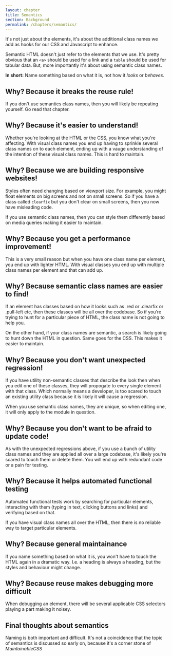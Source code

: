 ```yaml
---
layout: chapter
title: Semantics
section: Background
permalink: /chapters/semantics/
---
```


It's not just about the elements, it's about the additional class names we add as hooks for our CSS and Javascript to enhance.

Semantic HTML doesn't just refer to the elements that we use. It's pretty obvious that an `<a>` should be used for a link and a `table` should be used for tabular data. But, more importantly it's about using semantic class names.

**In short:** Name something based on what it is, not how it *looks* or *behaves*.

## Why? Because it breaks the reuse rule!

If you don't use semantics class names, then you will likely be repeating yourself. Go read that chapter.

## Why? Because it's easier to understand!

Whether you're looking at the HTML or the CSS, you know what you're affecting. With visual class names you end up having to sprinkle several class names on to each element, ending up with a vauge understanding of the intention of these visual class names. This is hard to maintain.

## Why? Because we are building responsive websites!

Styles often need changing based on viewport size. For example, you might float elements on big screens and not on small screens. So if you have a class called `clearfix` but you don't clear on small screens, then you now have misleading code.

If you use semantic class names, then you can style them differently based on media queries making it easier to maintain.

## Why? Because you get a performance improvement!

This is a very small reason but when you have one class name per element, you end up with lighter HTML. With visual classes you end up with multiple class names per element and that can add up.

## Why? Because semantic class names are easier to find!

If an element has classes based on how it looks such as .red or .clearfix or .pull-left etc, then these classes will be all over the codebase. So if you’re trying to hunt for a particular piece of HTML, the class name is not going to help you.

On the other hand, if your class names are semantic, a search is likely going to hunt down the HTML in question. Same goes for the CSS. This makes it easier to maintain.

## Why? Because you don't want unexpected regression!

If you have utility non-semantic classes that describe the look then when you edit one of these classes, they will propogate to every single element with that class. Which normally means a developer, is too scared to touch an existing utility class because it is likely it will cause a regression.

When you use semantic class names, they are unique, so when editing one, it will only apply to the module in question.

## Why? Because you don't want to be afraid to update code!

As with the unexpected regressions above, if you use a bunch of utility class names and they are applied all over a large codebase, it's likely you're scared to touch them or delete them. You will end up with redundant code or a pain for testing.

## Why? Because it helps automated functional testing

Automated functional tests work by searching for particular elements, interacting with them (typing in text, clicking buttons and links) and verifying based on that.

If you have visual class names all over the HTML, then there is no reliable way to target particular elements.

## Why? Because general maintainance

If you name something based on what it is, you won't have to touch the HTML again in a dramatic way. I.e. a heading is always a heading, but the styles and behaviour might change.

## Why? Because reuse makes debugging more difficult

When debugging an element, there will be several applicable CSS selectors playing a part making it noisey.

## Final thoughts about semantics

Naming is both important and difficult. It's not a coincidence that the topic of semantics is discussed so early on, because it's a corner stone of *MaintainableCSS*

<!-- > &ldquo;There are only two hard things in Computer Science: cache invalidation and naming things.&rdquo;
<br>&mdash; <cite>Phil Karlton</cite> -->

<!--

## It's about the classes

Yes, it's important that you use the right element for the job! It goes without saying that you should use a `<table>` for tabular data, an `<a>` for a link and a `<p>` for a paragraph&mdash;however *MaintainableCSS* doesn't concern itself with this particular aspect of semantics.

What *MaintainableCSS* *does* care about is the class names (and IDs) we place in our HTML, in order to provide *additional* meaning. Ultimately these are hooks for CSS (and Javascript) to enhance as appropriate.



## How I used to write HTML

I have pretty much always written semantic HTML but I haven't always followed the *MaintainableCSS* guidelines, and therefore have encountered some of the problems it solves.

This is how I used to write a module &mdash; here is a basket module:

	<div class="basket">
		<div class="heading">
			<h1>Your basket</h1>
		</div>
		<div class="whatever"></div>
	</div>

It's modularised based on the module container. And the CSS for this might look like this

	.basket {}

	.basket .heading {}

	.basket .whatever {}

As you can see each selector begins with the container class name. This is how it is modular. There are 2 problems with this 1 minor and 1 is a major problem. Both of which are solved by *MaintainableCSS*.

The first, is that these selectors are nested which aren't as performant as they might be. Not that I am a fan of premature optimisation, and have rarely encountered CSS performance problems. Regardless, flat selectors are the most performant.

The second, is that due to the cascade, the heading *component* inside the basket *module* could easily receive styles pertaining to a pre-existing heading *module* like so:

	/* heading module
	.heading { ... }

This is obviously not what we want. We want them to be styled completely differently and for each section not to affect each other as per the goals of *MaintainableCSS*.

## Non semantic HTML examples

Let's take a look at a few non semantic HTML modules.

	<div class="red pull-left"></div>
	<div class="grid row"></div>
	<div class="col-xs-4"></div>

The clue above is that firstly, all the class names describe the *look* of the content, not what the content *is*. Secondly, because of the choice to architect code like this, there are no many class names per element, causing HTML bloat.

If you're going to write non semantic HTML like this, you may as well use the style attribute instead:

	<div style="color: red; float: left; width: 25%;"></div>

## Semantic HTML examples

Let's take a look at a few semantic HTML modules.

	<div class="header"></div>
	<div class="basket"></div>
	<div class="product"></div>
	<div class="searchResults"></div>

The clue is that each of these class names describe what each module *is*. I don't have a clue what it looks like or how it behaves. Nor should I &mdash; that's the job of CSS and Javascript. Also, notice how there is just one class name per module&mdash;we don't need anymore.

## Why shouldn't you name something based on what it looks like?

There are many reasons why. If you change the CSS so that it looks different, then you need to change the class name in CSS and HTML.

If you name something based on what it is, then it will never have to change.

For example a shopping basket is always a shopping basket. Styles might change, behaviour might change, but it will always be the shopping basket.

**Why else?**

Okay say you have a class name that means the element floats left with a particular width in a system. That class name is only likely to be meaningful at a particular breakpoint.

	.column1 {
		float: left;
	}

	@media(whatever) {
		.column1 {
			float: none;
		}
	}

Suddenly, column1 is named based on how it looks, but it now doesn't look like that at certain breakpoints. It's now misleading. However, the shopping basket is still a shopping basket when it's big and when it's small, it just looks (and perhaps behaves differently).

For further information you can read [Why Semantic HTML Is So Important](http://adamsilver.io/articles/why-semantic-html-is-so-important/).

-->
